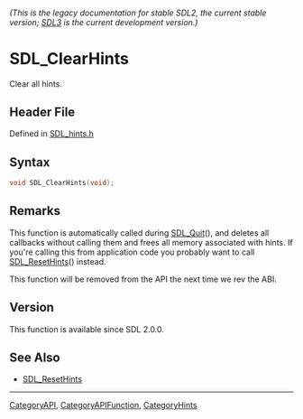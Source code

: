 ###### (This is the legacy documentation for stable SDL2, the current stable version; [SDL3](https://wiki.libsdl.org/SDL3/) is the current development version.)
# SDL_ClearHints

Clear all hints.

## Header File

Defined in [SDL_hints.h](https://github.com/libsdl-org/SDL/blob/SDL2/include/SDL_hints.h)

## Syntax

```c
void SDL_ClearHints(void);

```

## Remarks

This function is automatically called during [SDL_Quit](SDL_Quit)(), and
deletes all callbacks without calling them and frees all memory associated
with hints. If you're calling this from application code you probably want
to call [SDL_ResetHints](SDL_ResetHints)() instead.

This function will be removed from the API the next time we rev the ABI.

## Version

This function is available since SDL 2.0.0.

## See Also

- [SDL_ResetHints](SDL_ResetHints)

----
[CategoryAPI](CategoryAPI), [CategoryAPIFunction](CategoryAPIFunction), [CategoryHints](CategoryHints)

